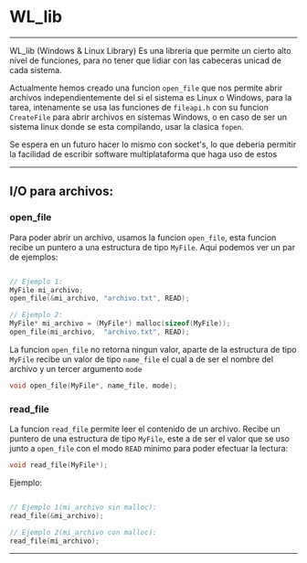 # WL_lib 

-----
WL_lib (Windows & Linux Library) Es una libreria que permite un cierto alto nivel de funciones, para no tener que lidiar con las cabeceras unicad de cada sistema.

Actualmente hemos creado una funcion `open_file` que nos permite abrir archivos independientemente del si el sistema es Linux o Windows, para la tarea, intenamente se usa las funciones de `fileapi.h` con su funcion `CreateFile` para abrir archivos en sistemas Windows, o en caso de ser un sistema linux donde se esta compilando, usar la clasica `fopen`. 

Se espera en un futuro hacer lo mismo con socket's, lo que deberia permitir la facilidad de escribir software multiplataforma que haga uso de estos

----

## I/O para archivos:

### open_file

Para poder abrir un archivo, usamos la funcion `open_file`, esta funcion recibe un puntero a una estructura de tipo `MyFile`. Aqui podemos ver un par de ejemplos:

```C

// Ejemplo 1:
MyFile mi_archivo;    
open_file(&mi_archivo, "archivo.txt", READ);

// Ejemplo 2:
MyFile* mi_archivo = (MyFile*) malloc(sizeof(MyFile));
open_file(mi_archivo,  "archivo.txt", READ);

````

La funcion `open_file` no retorna ningun valor, aparte de la estructura de tipo `MyFile` recibe un valor de tipo `name_file` el cual a de ser el nombre del archivo y un tercer argumento `mode`

```C
void open_file(MyFile*, name_file, mode);
````

### read_file

La funcion `read_file` permite leer el contenido de un archivo. Recibe un puntero de una estructura de tipo `MyFile`, este a de ser el valor que se uso junto a `open_file` con el modo `READ` minimo para poder efectuar la lectura:
```C
void read_file(MyFile*);
````

Ejemplo:

```C

// Ejemplo 1(mi_archivo sin malloc):  
read_file(&mi_archivo);

// Ejemplo 2(mi_archivo con malloc):
read_file(mi_archivo);

````

----